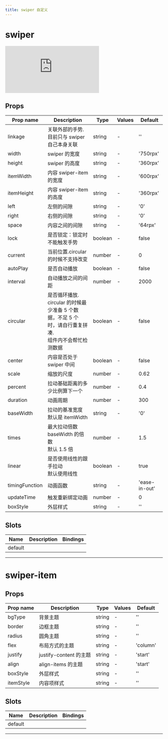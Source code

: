 ```yaml
---
title: swiper 自定义
---
```


# swiper

<div class="demo-box">
	<iframe scrolling="auto" frameborder="0" src="http://www.redou.vip/npro/#/pages/box/swiper" class="demo-box-iframe"></iframe>
</div>

## Props

| Prop name      | Description                                                                                               | Type    | Values | Default       |
| -------------- | --------------------------------------------------------------------------------------------------------- | ------- | ------ | ------------- |
| linkage        | 关联外部的手势.目前只与 swiper 自己本身关联                                                               | string  | -      | ''            |
| width          | swiper 的宽度                                                                                             | string  | -      | '750rpx'      |
| height         | swiper 的高度                                                                                             | string  | -      | '360rpx'      |
| itemWidth      | 内容 swiper-item 的宽度                                                                                   | string  | -      | '600rpx'      |
| itemHeight     | 内容 swiper-item 的高度                                                                                   | string  | -      | '360rpx'      |
| left           | 左侧的间隙                                                                                                | string  | -      | '0'           |
| right          | 右侧的间隙                                                                                                | string  | -      | '0'           |
| space          | 内容之间的间隙                                                                                            | string  | -      | '64rpx'       |
| lock           | 是否锁定：锁定时不能触发手势                                                                              | boolean | -      | false         |
| current        | 当前位置.circular 的时候不支持改变                                                                        | number  | -      | 0             |
| autoPlay       | 是否自动播放                                                                                              | boolean | -      | false         |
| interval       | 自动播放之间的间距                                                                                        | number  | -      | 2000          |
| circular       | 是否循环播放.<br>circular 的时候最少准备 5 个数据，不足 5 个时，请自行重复拼凑.<br>组件内不会帮忙检测数据 | boolean | -      | false         |
| center         | 内容是否处于 swiper 中间                                                                                  | boolean | -      | false         |
| scale          | 缩放的尺度                                                                                                | number  | -      | 0.62          |
| percent        | 拉动基础距离的多少比例算下一个                                                                            | number  | -      | 0.4           |
| duration       | 动画周期                                                                                                  | number  | -      | 300           |
| baseWidth      | 拉动的基准宽度<br>默认是 itemWidth                                                                        | string  | -      | '0'           |
| times          | 最大拉动倍数<br>baseWidth 的倍数<br>默认 1.5 倍                                                           | number  | -      | 1.5           |
| linear         | 是否使用线性的跟手拉动<br>默认使用线性                                                                    | boolean | -      | true          |
| timingFunction | 动画函数                                                                                                  | string  | -      | 'ease-in-out' |
| updateTime     | 触发重新绑定动画                                                                                          | number  | -      | 0             |
| boxStyle       | 外层样式                                                                                                  | string  | -      | ''            |

## Slots

| Name    | Description | Bindings |
| ------- | ----------- | -------- |
| default |             |          |

---

# swiper-item

## Props

| Prop name | Description            | Type   | Values | Default  |
| --------- | ---------------------- | ------ | ------ | -------- |
| bgType    | 背景主题               | string | -      | ''       |
| border    | 边框主题               | string | -      | ''       |
| radius    | 圆角主题               | string | -      | ''       |
| flex      | 布局方式的主题         | string | -      | 'column' |
| justify   | justify-content 的主题 | string | -      | 'start'  |
| align     | align-items 的主题     | string | -      | 'start'  |
| boxStyle  | 外层样式               | string | -      | ''       |
| itemStyle | 内容项样式             | string | -      | ''       |

## Slots

| Name    | Description | Bindings |
| ------- | ----------- | -------- |
| default |             |          |

---


